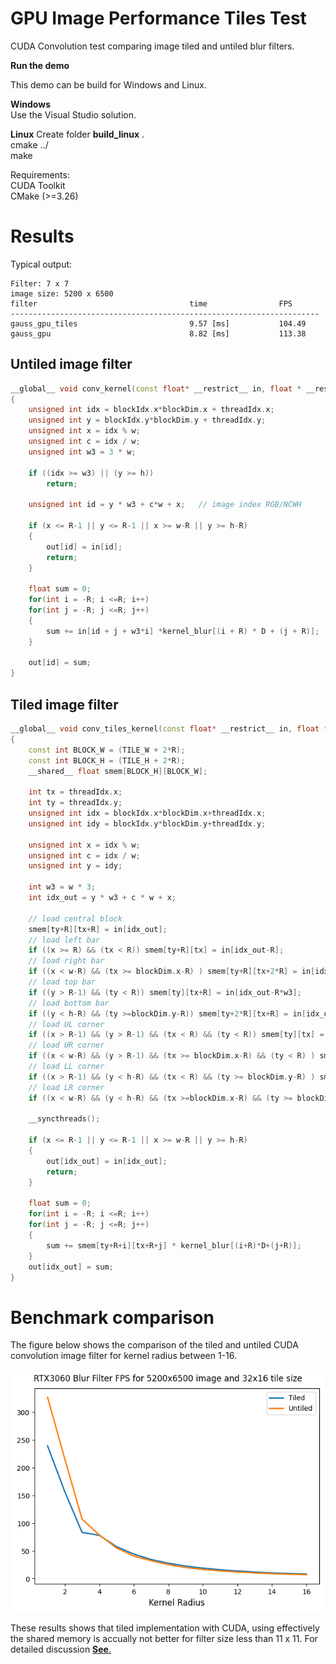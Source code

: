 # GPU Image Performance Tiles Test

CUDA Convolution test comparing image tiled and untiled blur filters.


**Run the demo**
<p>This demo can be build for Windows and Linux.

**Windows**
<br>Use the Visual Studio solution.

**Linux**
Create folder <b>build_linux</b> .
<br>cmake ../
<br>make

Requirements:
<br>CUDA Toolkit
<br>CMake (>=3.26)

# Results

Typical output:

```
Filter: 7 x 7
image size: 5200 x 6500
filter                                  time                FPS
---------------------------------------------------------------------
gauss_gpu_tiles                         9.57 [ms]           104.49
gauss_gpu                               8.82 [ms]           113.38
```

## Untiled image filter

```cpp
__global__ void conv_kernel(const float* __restrict__ in, float * __restrict__ out, int w, int h)
{
    unsigned int idx = blockIdx.x*blockDim.x + threadIdx.x;
    unsigned int y = blockIdx.y*blockDim.y + threadIdx.y;
    unsigned int x = idx % w;
    unsigned int c = idx / w;   
    unsigned int w3 = 3 * w;

    if ((idx >= w3) || (y >= h))
        return;

    unsigned int id = y * w3 + c*w + x;   // image index RGB/NCWH

    if (x <= R-1 || y <= R-1 || x >= w-R || y >= h-R)
    {
        out[id] = in[id];
        return;
    }
    
    float sum = 0;
    for(int i = -R; i <=R; i++)
    for(int j = -R; j <=R; j++)
    {
        sum += in[id + j + w3*i] *kernel_blur[(i + R) * D + (j + R)];
    }

    out[id] = sum;
}
```

## Tiled image filter


```cpp
__global__ void conv_tiles_kernel(const float* __restrict__ in, float * __restrict__ out, int w, int h)
{
    const int BLOCK_W = (TILE_W + 2*R);
    const int BLOCK_H = (TILE_H + 2*R);
    __shared__ float smem[BLOCK_H][BLOCK_W];

    int tx = threadIdx.x;
    int ty = threadIdx.y;
    unsigned int idx = blockIdx.x*blockDim.x+threadIdx.x;
    unsigned int idy = blockIdx.y*blockDim.y+threadIdx.y;

    unsigned int x = idx % w;
    unsigned int c = idx / w;
    unsigned int y = idy;

    int w3 = w * 3;
    int idx_out = y * w3 + c * w + x;

    // load central block
    smem[ty+R][tx+R] = in[idx_out]; 
    // load left bar
    if ((x >= R) && (tx < R)) smem[ty+R][tx] = in[idx_out-R];
    // load right bar
    if ((x < w-R) && (tx >= blockDim.x-R) ) smem[ty+R][tx+2*R] = in[idx_out+R];
    // load top bar
    if ((y > R-1) && (ty < R)) smem[ty][tx+R] = in[idx_out-R*w3];
    // load bottom bar
    if ((y < h-R) && (ty >=blockDim.y-R)) smem[ty+2*R][tx+R] = in[idx_out+R*w3];
    // load UL corner
    if ((x > R-1) && (y > R-1) && (tx < R) && (ty < R)) smem[ty][tx] = in[idx_out - R*w3 - R];
    // load UR corner
    if ((x < w-R) && (y > R-1) && (tx >= blockDim.x-R) && (ty < R) ) smem[ty][tx+2*R] = in[idx_out - R * w3 + R];
    // load LL corner
    if ((x > R-1) && (y < h-R) && (tx < R) && (ty >= blockDim.y-R) ) smem[ty+2*R][tx] = in[idx_out + R * w3 - R];
    // load LR corner
    if ((x < w-R) && (y < h-R) && (tx >=blockDim.x-R) && (ty >= blockDim.y-R)) smem[ty+2*R][tx+2*R] = in[idx_out + R * w3 + R];
    
    __syncthreads();

    if (x <= R-1 || y <= R-1 || x >= w-R || y >= h-R)
    {
        out[idx_out] = in[idx_out];
        return;
    }

    float sum = 0;
    for(int i = -R; i <=R; i++)
    for(int j = -R; j <=R; j++)
    {
        sum += smem[ty+R+i][tx+R+j] * kernel_blur[(i+R)*D+(j+R)];
    }
    out[idx_out] = sum;
}
```
# Benchmark comparison

The figure below shows the comparison of the tiled and untiled CUDA convolution image filter for kernel radius between 1-16.


<p align="center">
  <img src="bulr_performance.png" width="500px"/>
</p>

These results shows that tiled implementation with CUDA, using effectively the shared memory is accually not better for filter size less than 11 x 11. For detailed discussion [<b>See</b>.](https://forums.developer.nvidia.com/t/how-to-use-more-efficiently-the-shared-memory-and-2d-tiles/253551/2)








